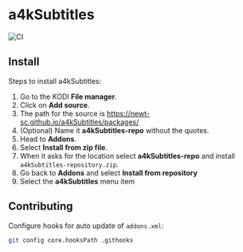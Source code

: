 a4kSubtitles
============

![CI](https://github.com/newt-sc/a4kSubtitles/workflows/CI/badge.svg)

## Install

Steps to install a4kSubtitles:
1. Go to the KODI **File manager**.
2. Click on **Add source**.
3. The path for the source is https://newt-sc.github.io/a4kSubtitles/packages/
4. (Optional) Name it **a4kSubtitles-repo** without the quotes.
5. Head to **Addons**.
6. Select **Install from zip file**.
7. When it asks for the location select **a4kSubtitles-repo** and install `a4kSubtitles-repository.zip`.
8. Go back to **Addons** and select **Install from repository**
9. Select the **a4kSubtitles** menu item

## Contributing

Configure hooks for auto update of `addons.xml`:
```sh
git config core.hooksPath .githooks
```
